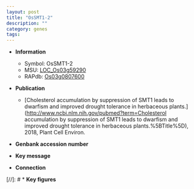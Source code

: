 ```yaml
---
layout: post
title: "OsSMT1-2"
description: ""
category: genes
tags: 
---
```


* **Information**  
    + Symbol: OsSMT1-2  
    + MSU: [LOC_Os03g59290](http://rice.uga.edu/cgi-bin/ORF_infopage.cgi?orf=LOC_Os03g59290)  
    + RAPdb: [Os03g0807600](https://rapdb.dna.affrc.go.jp/locus/?name=Os03g0807600)  

* **Publication**  
    + [Cholesterol accumulation by suppression of SMT1 leads to dwarfism and improved drought tolerance in herbaceous plants.](http://www.ncbi.nlm.nih.gov/pubmed?term=Cholesterol accumulation by suppression of SMT1 leads to dwarfism and improved drought tolerance in herbaceous plants.%5BTitle%5D), 2018, Plant Cell Environ.

* **Genbank accession number**  

* **Key message**  

* **Connection**  

[//]: # * **Key figures**  


